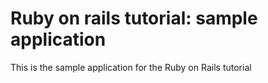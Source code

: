 # Ruby on rails tutorial: sample application

This is the sample application for the Ruby on Rails tutorial
